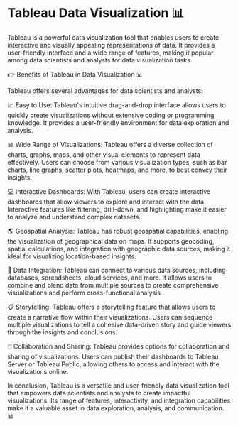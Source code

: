# Tableau Data Visualization :bar_chart:
Tableau is a powerful data visualization tool that enables users to create interactive and visually appealing representations of data. It provides a user-friendly interface and a wide range of features, making it popular among data scientists and analysts for data visualization tasks.

:point_right: Benefits of Tableau in Data Visualization :bar_chart:

Tableau offers several advantages for data scientists and analysts:

:chart_with_upwards_trend: Easy to Use: Tableau's intuitive drag-and-drop interface allows users to quickly create visualizations without extensive coding or programming knowledge. It provides a user-friendly environment for data exploration and analysis.

:bar_chart: Wide Range of Visualizations: Tableau offers a diverse collection of charts, graphs, maps, and other visual elements to represent data effectively. Users can choose from various visualization types, such as bar charts, line graphs, scatter plots, heatmaps, and more, to best convey their insights.

:computer: Interactive Dashboards: With Tableau, users can create interactive dashboards that allow viewers to explore and interact with the data. Interactive features like filtering, drill-down, and highlighting make it easier to analyze and understand complex datasets.

:earth_americas: Geospatial Analysis: Tableau has robust geospatial capabilities, enabling the visualization of geographical data on maps. It supports geocoding, spatial calculations, and integration with geographic data sources, making it ideal for visualizing location-based insights.

:link: Data Integration: Tableau can connect to various data sources, including databases, spreadsheets, cloud services, and more. It allows users to combine and blend data from multiple sources to create comprehensive visualizations and perform cross-functional analysis.

:clipboard: Storytelling: Tableau offers a storytelling feature that allows users to create a narrative flow within their visualizations. Users can sequence multiple visualizations to tell a cohesive data-driven story and guide viewers through the insights and conclusions.

:computer_mouse: Collaboration and Sharing: Tableau provides options for collaboration and sharing of visualizations. Users can publish their dashboards to Tableau Server or Tableau Public, allowing others to access and interact with the visualizations online.

In conclusion, Tableau is a versatile and user-friendly data visualization tool that empowers data scientists and analysts to create impactful visualizations. Its range of features, interactivity, and integration capabilities make it a valuable asset in data exploration, analysis, and communication. :bar_chart: